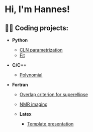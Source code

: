 <h1>Hi, I'm Hannes!

<h2>👨‍💻 Coding projects:</h2>

- <b>Python</b>
  - [CLN parametrization](https://github.com/hanneskoessl/CLN)
  - [Fit](https://github.com/hanneskoessl/Fit)
  
- <b>C/C++</b>
    - [Polynomial](https://github.com/hanneskoessl/Polynomial)
  
- <b>Fortran</b>
  - [Overlap criterion for superellipse](https://github.com/hanneskoessl/superellipse)  
  - [NMR imaging](https://github.com/hanneskoessl/NMR-imaging)
  
  - <b>Latex</b>
    - [Template presentation](https://github.com/hanneskoessl/Latex)
  
  

  

<!--








### Hi there 👋


**hanneskoessl/hanneskoessl** is a ✨ _special_ ✨ repository because its `README.md` (this file) appears on your GitHub profile.

Here are some ideas to get you started:

- 🔭 I’m currently working on ...
- 🌱 I’m currently learning ...
- 👯 I’m looking to collaborate on ...
- 🤔 I’m looking for help with ...
- 💬 Ask me about ...
- 📫 How to reach me: ...
- 😄 Pronouns: ...
- ⚡ Fun fact: ...
-->
